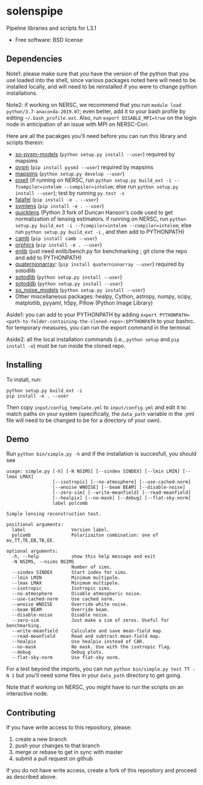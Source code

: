 # solenspipe

Pipeline libraries and scripts for L3.1

* Free software: BSD license

## Dependencies

Note1: please make sure that you have the version of the python that you use loaded into the shell, since various packages noted here will need to be installed locally, and will need to be reinstalled if you were to change python installations. 

Note2: if working on NERSC, we recommend that you run `module load python/3.7-anaconda-2019.07`; even better, add it to your bash profile by editing `~/.bash_profile.ext`. Also, run `export DISABLE_MPI=true` on the login node in anticipation of an issue with MPI on NERSC-Cori.

Here are all the pacakges you'll need before you can run this library and scripts therein:
* [so-pysm-models](https://github.com/simonsobs/so_pysm_models/) (`python setup.py install --user`) required by mapsims
* [pysm](https://github.com/healpy/pysm/) (`pip install pysm3 --user`) required by mapsims
* [mapsims](https://github.com/simonsobs/mapsims/) (`python setup.py develop --user`)
* [pixell](https://github.com/simonsobs/pixell/) (if running on NERSC, run `python setup.py build_ext -i --fcompiler=intelem --compiler=intelem`; else run `python setup.py install --user`); test by running `py.test -s`
* [falafel](https://github.com/simonsobs/falafel/) (`pip install -e . --user`)
* [symlens](https://github.com/simonsobs/symlens/) (`pip install -e . --user`)
* [quicklens](https://github.com/msyriac/quicklens/) (Python 3 fork of Duncan Hanson's code used to get
  normalization of lensing estimators. if running on NERSC, run `python setup.py build_ext -i --fcompiler=intelem --compiler=intelem`; else run `python setup.py build_ext -i` , and then add to PYTHONPATH)
* [camb](https://camb.readthedocs.io/en/latest/) (`pip install camb --user`)
* [orphics](https://github.com/msyriac/orphics/) (`pip install -e . --user`)
* [enlib](https://github.com/amaurea/enlib/) (just need 
  enlib/bench.py for benchmarking ; git clone the repo and add to PYTHONPATH)
* [quaternionarray](https://pypi.org/project/quaternionarray/): (`pip install quaternionarray --user`) required by sotodlib
* [sotodlib](https://github.com/simonsobs/sotodlib) (`python setup.py install --user`)
* [sotoddb](https://github.com/simonsobs/sotoddb) (`python setup.py install --user`)
* [so_noise_models](https://github.com/simonsobs/so_noise_models) (`python setup.py install --user`)
* Other miscellaneous packages: healpy, Cython, astropy, numpy, scipy, matplotlib, pyyaml, h5py, Pillow (Python Image Library)

Aside1: you can add to your PYTHONPATH by adding `export PYTHONPATH=<path-to-folder-containing-the-cloned-repo>:$PYTHONPATH` to your bashrc. for temporary measures, you can run the export command in the terminal.

Aside2: all the local installation commands (i.e., `python setup` and `pip install -e`) must be run inside the cloned repo.


## Installing
To install, run:

```		
python setup.py build_ext -i
pip install -e . --user
```

Then copy `input/config_template.yml` to `input/config.yml` and edit it to match paths on your system (specifically, the `data_path` variable in the .yml file will need to be changed to be for a directory of your own).


## Demo
Run `python bin/simple.py -h` and if the installation is succesfull, you should see
```
usage: simple.py [-h] [-N NSIMS] [--sindex SINDEX] [--lmin LMIN] [--lmax LMAX]
				 [--isotropic] [--no-atmosphere] [--use-cached-norm]
				 [--wnoise WNOISE] [--beam BEAM] [--disable-noise]
				 [--zero-sim] [--write-meanfield] [--read-meanfield]
				 [--healpix] [--no-mask] [--debug] [--flat-sky-norm]
				 label polcomb

Simple lensing reconstruction test.

positional arguments:
  label                 Version label.
  polcomb               Polarizaiton combination: one of mv,TT,TE,EB,TB,EE.

optional arguments:
  -h, --help            show this help message and exit
  -N NSIMS, --nsims NSIMS
						Number of sims.
  --sindex SINDEX       Start index for sims.
  --lmin LMIN           Minimum multipole.
  --lmax LMAX           Minimum multipole.
  --isotropic           Isotropic sims.
  --no-atmosphere       Disable atmospheric noise.
  --use-cached-norm     Use cached norm.
  --wnoise WNOISE       Override white noise.
  --beam BEAM           Override beam.
  --disable-noise       Disable noise.
  --zero-sim            Just make a sim of zeros. Useful for benchmarking.
  --write-meanfield     Calculate and save mean-field map.
  --read-meanfield      Read and subtract mean-field map.
  --healpix             Use healpix instead of CAR.
  --no-mask             No mask. Use with the isotropic flag.
  --debug               Debug plots.
  --flat-sky-norm       Use flat-sky norm.

```
For a test beyond the imports, you can run `python bin/simple.py test TT -N 1` but you'll need some files in your `data_path` directory to get going.

Note that if working on NERSC, you might have to run the scripts on an interactive node.

## Contributing

If you have write access to this repository, please:

1. create a new branch
2. push your changes to that branch
3. merge or rebase to get in sync with master
4. submit a pull request on github

If you do not have write access, create a fork of this repository and proceed as described above. 
